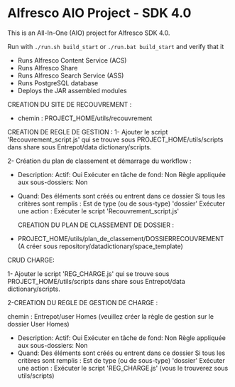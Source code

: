 # Alfresco AIO Project - SDK 4.0

This is an All-In-One (AIO) project for Alfresco SDK 4.0.

Run with `./run.sh build_start` or `./run.bat build_start` and verify that it

* Runs Alfresco Content Service (ACS)
* Runs Alfresco Share
* Runs Alfresco Search Service (ASS)
* Runs PostgreSQL database
* Deploys the JAR assembled modules

CREATION DU SITE DE RECOUVREMENT :

* chemin : PROJECT_HOME/utils/recouvrement


CREATION DE REGLE DE GESTION :
1- Ajouter le script 'Recouvrement_script.js' qui se trouve sous PROJECT_HOME/utils/scripts dans share sous Entrepot/data dictionary/scripts.


2- Création du plan de classement et démarrage du workflow :
* Description:
  Actif: Oui
  Exécuter en tâche de fond: Non
  Règle appliquée aux sous-dossiers: Non
* Quand:
  Des éléments sont créés ou entrent dans ce dossier
  Si tous les critères sont remplis :
  Est de type (ou de sous-type) 'dossier'
  Exécuter une action :
  Exécuter le script 'Recouvrement_script.js'

  CREATION DU PLAN DE CLASSEMENT DE DOSSIER :
* PROJECT_HOME/utils/plan_de_classement/DOSSIERRECOUVREMENT (A créer sous repository/datadictionary/space_template)



CRUD CHARGE:

1- Ajouter le script 'REG_CHARGE.js' qui se trouve sous PROJECT_HOME/utils/scripts dans share sous Entrepot/data dictionary/scripts.


2-CREATION DU REGLE DE GESTION DE CHARGE :

chemin : Entrepot/user Homes (veuillez créer la règle de gestion sur le dossier User Homes)

* Description:
  Actif: Oui
  Exécuter en tâche de fond: Non
  Règle appliquée aux sous-dossiers: Non
* Quand:
  Des éléments sont créés ou entrent dans ce dossier
  Si tous les critères sont remplis :
  Est de type (ou de sous-type) 'dossier'
  Exécuter une action :
  Exécuter le script 'REG_CHARGE.js' (vous le trouverez sous utils/scripts)
